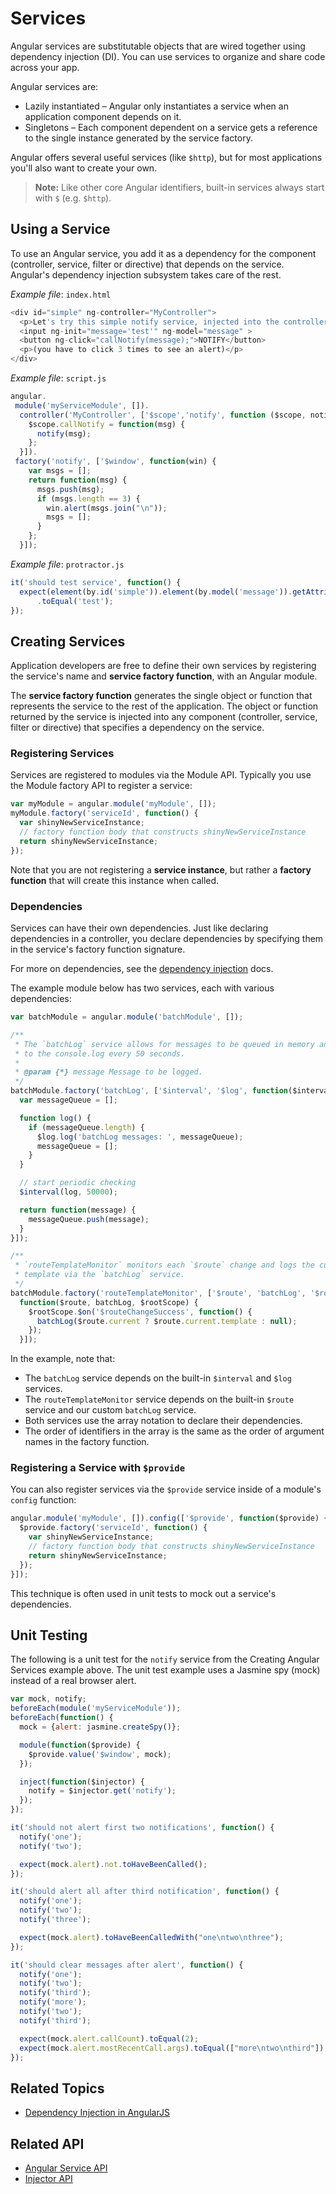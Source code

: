 <!--
{
"name" : "services",
"version" : "0.1",
"title" : "Services",
"description" : "Angular services are substitutable objects that are wired together using dependency injection.",
"homepage" : "https://docs.angularjs.org/guide",
"freshnessDate" : 2015-06-02,
"license" : "CC BY 3.0"
}
-->


<!-- @section -->

# Services

Angular services are substitutable objects that are wired together using dependency
injection (DI). You can use services to organize and share code across your app.

Angular services are:

* Lazily instantiated – Angular only instantiates a service when an application component depends
  on it.
* Singletons – Each component dependent on a service gets a reference to the single instance
  generated by the service factory.

Angular offers several useful services (like `$http`), but for most applications
you'll also want to create your own.

> **Note:** Like other core Angular identifiers, built-in services always start with `$`
>(e.g. `$http`).



<!-- @section -->

## Using a Service

To use an Angular service, you add it as a dependency for the component (controller, service,
filter or directive) that depends on the service. Angular's dependency injection
subsystem takes care of the rest.

  
_Example file_: `index.html`

```javascript
<div id="simple" ng-controller="MyController">
  <p>Let's try this simple notify service, injected into the controller...</p>
  <input ng-init="message='test'" ng-model="message" >
  <button ng-click="callNotify(message);">NOTIFY</button>
  <p>(you have to click 3 times to see an alert)</p>
</div>
```


  
_Example file_: `script.js`

```javascript
angular.
 module('myServiceModule', []).
  controller('MyController', ['$scope','notify', function ($scope, notify) {
    $scope.callNotify = function(msg) {
      notify(msg);
    };
  }]).
 factory('notify', ['$window', function(win) {
    var msgs = [];
    return function(msg) {
      msgs.push(msg);
      if (msgs.length == 3) {
        win.alert(msgs.join("\n"));
        msgs = [];
      }
    };
  }]);
```


  
_Example file_: `protractor.js`

```javascript
it('should test service', function() {
  expect(element(by.id('simple')).element(by.model('message')).getAttribute('value'))
      .toEqual('test');
});
```




<!-- @section -->

## Creating Services

Application developers are free to define their own services by registering the service's name and
**service factory function**, with an Angular module.

The **service factory function** generates the single object or function that represents the
service to the rest of the application. The object or function returned by the service is
injected into any component (controller, service, filter or directive) that specifies a dependency
on the service.

### Registering Services

Services are registered to modules via the Module API.
Typically you use the Module factory API to register a service:


```js
var myModule = angular.module('myModule', []);
myModule.factory('serviceId', function() {
  var shinyNewServiceInstance;
  // factory function body that constructs shinyNewServiceInstance
  return shinyNewServiceInstance;
});
```

Note that you are not registering a **service instance**, but rather a **factory function** that
will create this instance when called.

### Dependencies

Services can have their own dependencies. Just like declaring dependencies in a controller, you
declare dependencies by specifying them in the service's factory function signature.

For more on dependencies, see the [dependency injection](https://pilot.outlearn.com/learn/ShieldSensei/angular/9) docs.

The example module below has two services, each with various dependencies:


```js
var batchModule = angular.module('batchModule', []);

/**
 * The `batchLog` service allows for messages to be queued in memory and flushed
 * to the console.log every 50 seconds.
 *
 * @param {*} message Message to be logged.
 */
batchModule.factory('batchLog', ['$interval', '$log', function($interval, $log) {
  var messageQueue = [];

  function log() {
    if (messageQueue.length) {
      $log.log('batchLog messages: ', messageQueue);
      messageQueue = [];
    }
  }

  // start periodic checking
  $interval(log, 50000);

  return function(message) {
    messageQueue.push(message);
  }
}]);

/**
 * `routeTemplateMonitor` monitors each `$route` change and logs the current
 * template via the `batchLog` service.
 */
batchModule.factory('routeTemplateMonitor', ['$route', 'batchLog', '$rootScope',
  function($route, batchLog, $rootScope) {
    $rootScope.$on('$routeChangeSuccess', function() {
      batchLog($route.current ? $route.current.template : null);
    });
  }]);

```

In the example, note that:

* The `batchLog` service depends on the built-in `$interval` and
  `$log` services.
* The `routeTemplateMonitor` service depends on the built-in `$route`
  service and our custom `batchLog` service.
* Both services use the array notation to declare their dependencies.
* The order of identifiers in the array is the same as the order of argument
  names in the factory function.

### Registering a Service with `$provide`

You can also register services via the `$provide` service inside of a
module's `config` function:


```js
angular.module('myModule', []).config(['$provide', function($provide) {
  $provide.factory('serviceId', function() {
    var shinyNewServiceInstance;
    // factory function body that constructs shinyNewServiceInstance
    return shinyNewServiceInstance;
  });
}]);
```

This technique is often used in unit tests to mock out a service's dependencies.



<!-- @section -->

## Unit Testing

The following is a unit test for the `notify` service from the Creating Angular Services example above. The unit test example uses a Jasmine spy (mock) instead
of a real browser alert.


```js
var mock, notify;
beforeEach(module('myServiceModule'));
beforeEach(function() {
  mock = {alert: jasmine.createSpy()};

  module(function($provide) {
    $provide.value('$window', mock);
  });

  inject(function($injector) {
    notify = $injector.get('notify');
  });
});

it('should not alert first two notifications', function() {
  notify('one');
  notify('two');

  expect(mock.alert).not.toHaveBeenCalled();
});

it('should alert all after third notification', function() {
  notify('one');
  notify('two');
  notify('three');

  expect(mock.alert).toHaveBeenCalledWith("one\ntwo\nthree");
});

it('should clear messages after alert', function() {
  notify('one');
  notify('two');
  notify('third');
  notify('more');
  notify('two');
  notify('third');

  expect(mock.alert.callCount).toEqual(2);
  expect(mock.alert.mostRecentCall.args).toEqual(["more\ntwo\nthird"]);
});
```



<!-- @section -->

## Related Topics

* [Dependency Injection in AngularJS](https://pilot.outlearn.com/learn/supermegacorp/angular/8)


<!-- @section -->

## Related API

* [Angular Service API](https://docs.angularjs.org/api/ng/service)
* [Injector API](https://docs.angularjs.org/api/ng/function/angular.injector)
